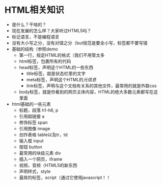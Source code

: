 # HTML相关知识

- 是什么？干啥的？
- 现在发展的怎么样？大家听过HTML5吗？
- 标记语言，不是编程语言
- 没有大小写之分，没有对错之分（but规范是要全小写，标签都不要写错
- 基础的结构（参照demo
  - 第一行，规定HTML的格式（我们不用管太多
  - html标签，包裹所有的代码
  - head标签，声明这个HTML的一些东西
    - title标签，就是状态栏里的文字
    - meta标签，声明这个HTML的*元信息*
    - link标签，声明与这个文档有关系的其他文件，最常用的就是外联css
  - body标签，就是你看到的网页主体内容，HTML的绝大多数元素都写在这里面
- html基础的一些元素
  - 标题，段落  h1-h6, p
  - 引用超链接 a
  - 修饰标签 span
  - 引用图像  image
  - 创作表格 table以及tr，td
  - 输入框 input
  - 按钮 button
  - 最常用的块级元素 div
  - 插入一个网页，iframe
  - 视频，音频（HTML5的新东西
  - 声明样式，style
  - 最屌的标签，script（通过它使用javascript！！

